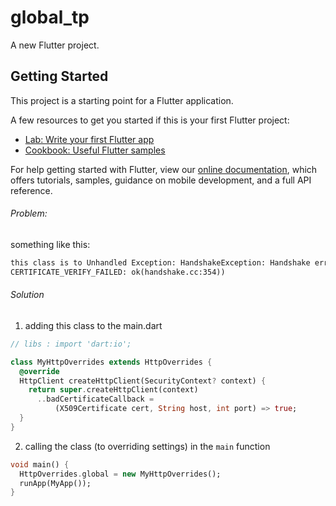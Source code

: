 # global_tp

A new Flutter project.

## Getting Started

This project is a starting point for a Flutter application.

A few resources to get you started if this is your first Flutter project:

- [Lab: Write your first Flutter app](https://flutter.dev/docs/get-started/codelab)
- [Cookbook: Useful Flutter samples](https://flutter.dev/docs/cookbook)

For help getting started with Flutter, view our
[online documentation](https://flutter.dev/docs), which offers tutorials,
samples, guidance on mobile development, and a full API reference.

###### Problem:

something like this:

```diff
this class is to Unhandled Exception: HandshakeException: Handshake error in client (OS Error:
CERTIFICATE_VERIFY_FAILED: ok(handshake.cc:354))
```

###### Solution

1. adding this class to the main.dart

```dart
// libs : import 'dart:io';

class MyHttpOverrides extends HttpOverrides {
  @override
  HttpClient createHttpClient(SecurityContext? context) {
    return super.createHttpClient(context)
      ..badCertificateCallback =
          (X509Certificate cert, String host, int port) => true;
  }
}

```

2. calling the class (to overriding settings) in the `main` function

```dart
void main() {
  HttpOverrides.global = new MyHttpOverrides();
  runApp(MyApp());
}
```
